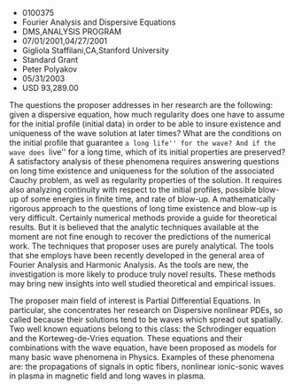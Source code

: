 
* 0100375
* Fourier Analysis and Dispersive Equations
* DMS,ANALYSIS PROGRAM
* 07/01/2001,04/27/2001
* Gigliola Staffilani,CA,Stanford University
* Standard Grant
* Peter Polyakov
* 05/31/2003
* USD 93,289.00

The questions the proposer addresses in her research are the following: given a
dispersive equation, how much regularity does one have to assume for the initial
profile (initial data) in order to be able to insure existence and uniqueness of
the wave solution at later times? What are the conditions on the initial profile
that guarantee ``a long life'' for the wave? And if the wave does ``live'' for a
long time, which of its initial properties are preserved? A satisfactory
analysis of these phenomena requires answering questions on long time existence
and uniqueness for the solution of the associated Cauchy problem, as well as
regularity properties of the solution. It requires also analyzing continuity
with respect to the initial profiles, possible blow-up of some energies in
finite time, and rate of blow-up. A mathematically rigorous approach to the
questions of long time existence and blow-up is very difficult. Certainly
numerical methods provide a guide for theoretical results. But it is believed
that the analytic techniques available at the moment are not fine enough to
recover the predictions of the numerical work. The techniques that proposer uses
are purely analytical. The tools that she employs have been recently developed
in the general area of Fourier Analysis and Harmonic Analysis. As the tools are
new, the investigation is more likely to produce truly novel results. These
methods may bring new insights into well studied theoretical and empirical
issues.

The proposer main field of interest is Partial Differential Equations. In
particular, she concentrates her research on Dispersive nonlinear PDEs, so
called because their solutions tend to be waves which spread out spatially. Two
well known equations belong to this class: the Schrodinger equation and the
Korteweg-de-Vries equation. These equations and their combinations with the wave
equation, have been proposed as models for many basic wave phenomena in Physics.
Examples of these phenomena are: the propagations of signals in optic fibers,
nonlinear ionic-sonic waves in plasma in magnetic field and long waves in
plasma.
